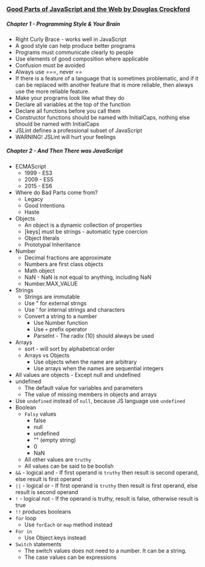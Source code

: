 ### [Good Parts of JavaScript and the Web by Douglas Crockford](https://app.pluralsight.com/library/courses/good-parts-javascript-web/table-of-contents)

##### Chapter 1 - Programming Style & Your Brain

- Right Curly Brace - works well in JavaScript
- A good style can help produce better programs
- Programs must communicate clearly to people
- Use elements of good composition where applicable
- Confusion must be avoided
- Always use ===, never ==
- If there is a feature of a language that is sometimes problematic, and if it can be replaced with another feature that is more reliable, then always use the more reliable feature.
- Make your programs look like what they do
- Declare all variables at the top of the function
- Declare all functions before you call them
- Constructor functions should be named with InitialCaps, nothing else should be named with InitialCaps
- JSLint defines a professional subset of JavaScript
- WARNING! JSLint will hurt your feelings

##### Chapter 2 - And Then There was JavaScriipt

- ECMAScript
  - 1999 - ES3
  - 2009 - ES5
  - 2015 - ES6
- Where do Bad Parts come from?
  - Legacy
  - Good Intentions
  - Haste
- Objects
  - An object is a dynamic collection of properties
  - [keys] must be strings - automatic type coercion
  - Object literals
  - Prototypal Inheritance
- Number
  - Decimal fractions are approximate
  - Numbers are first class objects
  - Math object
  - NaN - NaN is not equal to anything, including NaN
  - Number.MAX_VALUE
- Strings
  - Strings are immutable
  - Use " for external strngs
  - Use ' for internal strings and characters
  - Convert a string to a number
    - Use Number function
    - Use `+` prefix operator
    - ParseInt - The radix (10) should always be used
- Arrays
  - sort - will sort by alphabetical order
  - Arrays vs Objects
    - Use objects when the name are arbitrary
    - Use arrays when the names are sequential integers
- All values are objects - Except null and undefined
- undefined
  - The default value for variables and parameters
  - The value of missing members in objects and arrays
- Use `undefined` instead of `null`, because JS language use `undefined`
- Boolean
  - `Falsy` values
    - false
    - null
    - undefined
    - "" (empty string)
    - 0
    - NaN
  - All other values are `truthy`
  - All values can be said to be boolish
- `&&` - logical and - If first operand is `truthy` then result is second operand, else result is first operand
- `||` - logical or - If first operand is `truthy` then result is first operand, else result is second operand
- `!` - logical not - If the operand is truthy, result is false, otherwise result is true
- `!!` produces booleans
- `for` loop
  - Use `forEach` or `map` method instead
- `For in`
  - Use Object.keys instead
- `Switch` statements
  - The switch values does not need to a number. It can be a string.
  - The case values can be expressions

